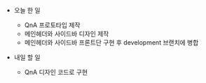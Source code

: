 - 오늘 한 일
    - QnA 프로토타입 제작
    - 메인헤더와 사이드바 디자인 제작
    - 메인헤더와 사이드바 프론트단 구현 후 development 브랜치에 병합
    
- 내일 할 일
    - QnA 디자인 코드로 구현
    
    